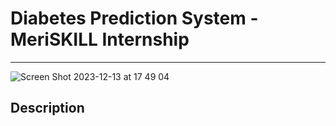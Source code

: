 # Diabetes Prediction System - MeriSKILL Internship
***
![Screen Shot 2023-12-13 at 17 49 04](https://github.com/siham-bouguern/Diabetes-Prediction-System/assets/140173145/57ef633a-6c1c-4728-9b8b-d91559fa8e8e)
## Description
